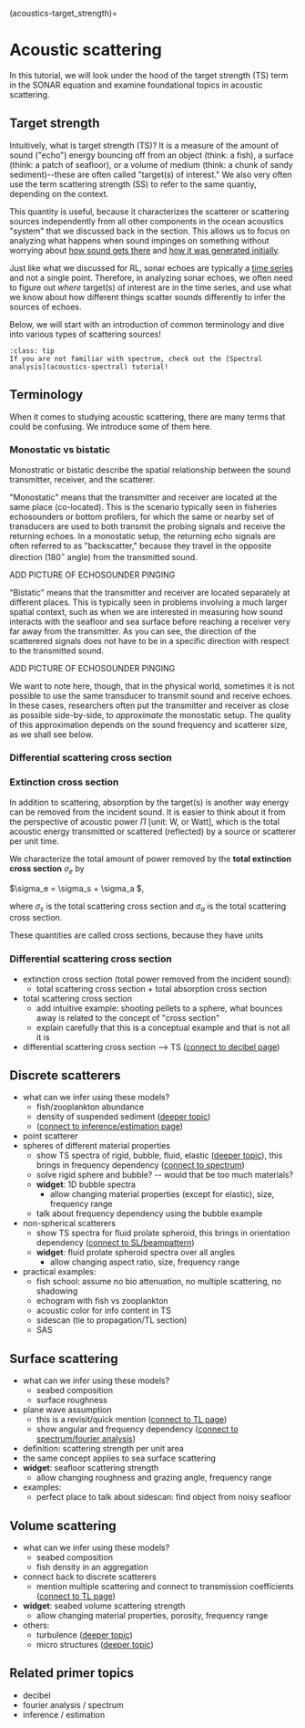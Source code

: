 (acoustics-target_strength)=
# Acoustic scattering

In this tutorial, we will look under the hood of the target strength (TS) term in the SONAR equation and examine foundational topics in acoustic scattering.


## Target strength
Intuitively, what is target strength (TS)? It is a measure of the amount of sound ("echo") energy bouncing off from an object (think: a fish), a surface (think: a patch of seafloor), or a volume of medium (think: a chunk of sandy sediment)--these are often called "target(s) of interest." We also very often use the term scattering strength (SS) to refer to the same quantiy, depending on the context.

This quantity is useful, because it characterizes the scatterer or scattering sources independently from all other components in the ocean acoustics "system" that we discussed back in the [](acoustics-intro) section. This allows us to focus on analyzing what happens when sound impinges on something without worrying about [how sound gets there](acoustics-propagtion) and [how it was generated initially](acoustics-source).

Just like what we discussed for RL, sonar echoes are typically a [time series](acoustics-receiver_time_series) and not a single point. Therefore, in analyzing sonar echoes, we often need to figure out _where_ target(s) of interest are in the time series, and use what we know about how different things scatter sounds differently to infer the sources of echoes.

Below, we will start with an introduction of common terminology and dive into various types of scattering sources!



```{Tip}
:class: tip
If you are not familiar with spectrum, check out the [Spectral analysis](acoustics-spectral) tutorial!
```





## Terminology

When it comes to studying acoustic scattering, there are many terms that could be confusing. We introduce some of them here.

### Monostatic vs bistatic
Monostratic or bistatic describe the spatial relationship between the sound transmitter, receiver, and the scatterer. 

"Monostatic" means that the transmitter and receiver are located at the same place (co-located). This is the scenario typically seen in fisheries echosounders or bottom profilers, for which the same or nearby set of transducers are used to both transmit the probing signals and receive the returning echoes. In a monostatic setup, the returning echo signals are often referred to as "backscatter," because they travel in the opposite direction (180$^\circ$ angle) from the transmitted sound.
<!-- MENTION REVERBERATION! -->

ADD PICTURE OF ECHOSOUNDER PINGING

"Bistatic" means that the transmitter and receiver are located separately at different places. This is typically seen in problems involving a much larger spatial context, such as when we are interested in measuring how sound interacts with the seafloor and sea surface before reaching a receiver very far away from the transmitter. As you can see, the direction of the scatterered signals does not have to be in a specific direction with respect to the transmitted sound.

ADD PICTURE OF ECHOSOUNDER PINGING

We want to note here, though, that in the physical world, sometimes it is not possible to use the same transducer to transmit sound and receive echoes. In these cases, researchers often put the transmitter and receiver as close as possible  side-by-side, to _approximate_ the monostatic setup. The quality of this approximation depends on the sound frequency and scatterer size, as we shall see below.

<!-- CONNECTION TO DEEPER TOPIC: FORGOT WHAT WE WERE THINKING... -->

### Differential scattering cross section







### Extinction cross section

In addition to scattering, absorption by the target(s) is another way energy can be removed from the incident sound. It is easier to think about it from the perspective of acoustic power $\Pi$ [unit: W, or Watt], which is the total acoustic energy transmitted or scattered (reflected) by a source or scatterer per unit time. 



We characterize the total amount of power removed by the **total extinction cross section** $\sigma_e$ by 

$\sigma_e = \sigma_s + \sigma_a $,

where $\sigma_s$ is the total scattering cross section and $\sigma_a$ is the total scattering cross section.

These quantities are called cross sections, because they have units



### Differential scattering cross section


- extinction cross section (total power removed from the incident sound):
    - total scattering cross section + total absorption cross section
- total scattering cross section
  - add intuitive example: shooting pellets to a sphere, what bounces away is related to the concept of "cross section"
  - explain carefully that this is a conceptual example and that is not all it is
- differential scattering cross section --> TS ([connect to decibel page]())


## Discrete scatterers
- what can we infer using these models?
    - fish/zooplankton abundance
    - density of suspended sediment ([deeper topic]())
    - ([connect to inference/estimation page]())
- point scatterer
- spheres of different material properties
    - show TS spectra of rigid, bubble, fluid, elastic ([deeper topic]()), this brings in frequency dependency ([connect to spectrum]())
    - solve rigid sphere and bubble? -- would that be too much materials?
    - **widget**: 1D bubble spectra
        - allow changing material properties (except for elastic), size, frequency range
    - talk about frequency dependency using the bubble example
- non-spherical scatterers
    - show TS spectra for fluid prolate spheroid, this brings in orientation dependency ([connect to SL/beampattern]())
    - **widget**: fluid prolate spheroid spectra over all angles
        - allow changing aspect ratio, size, frequency range
- practical examples:
    - fish school: assume no bio attenuation, no multiple scattering, no shadowing
    - echogram with fish vs zooplankton
    - acoustic color for info content in TS
    - sidescan (tie to propagation/TL section)
    - SAS


## Surface scattering
- what can we infer using these models?
    - seabed composition
    - surface roughness
- plane wave assumption
    - this is a revisit/quick mention ([connect to TL page]())
    - show angular and frequency dependency ([connect to spectrum/fourier analysis]())
- definition: scattering strength per unit area
- the same concept applies to sea surface scattering
- **widget**: seafloor scattering strength
    - allow changing roughness and grazing angle, frequency range
- examples:
    - perfect place to talk about sidescan: find object from noisy seafloor


## Volume scattering
- what can we infer using these models?
    - seabed composition
    - fish density in an aggregation
- connect back to discrete scatterers
    - mention multiple scattering and connect to transmission coefficients ([connect to TL page]())
- **widget**: seabed volume scattering strength
    - allow changing material properties, porosity, frequency range
- others:
    - turbulence ([deeper topic]())
    - micro structures ([deeper topic]())




## Related primer topics
- decibel
- fourier analysis / spectrum
- inference / estimation